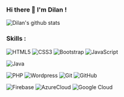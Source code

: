 ### Hi there 👋 I'm Dilan !

<!--
**DilanRanawaka/DilanRanawaka** is a ✨ _special_ ✨ repository because its `README.md` (this file) appears on your GitHub profile.

Here are some ideas to get you started:

- 🔭 I’m currently working on ...
- 🌱 I’m currently learning ...
- 👯 I’m looking to collaborate on ...
- 🤔 I’m looking for help with ...
- 💬 Ask me about ...
- 📫 How to reach me: ...
- 😄 Pronouns: ...
- ⚡ Fun fact: ...
-->
![Dilan's github stats](https://github-readme-stats.vercel.app/api?username=DilanRanawaka&show_icons=true&hide=["issues"])
<!-- ![Dilan's github stats](https://github-readme-stats.vercel.app/api/top-langs/?username=DilanRanawaka&layout=compact&langs_count=10) -->
### Skills : <br/>
![HTML5](https://img.shields.io/badge/-HTML5-E34F26?style=flat-square&logo=html5&logoColor=white)
![CSS3](https://img.shields.io/badge/-CSS3-1572B6?style=flat-square&logo=css3)
![Bootstrap](https://img.shields.io/badge/-Bootstrap-563D7C?style=flat-square&logo=bootstrap)
![JavaScript](https://img.shields.io/badge/-JavaScript-black?style=flat-square&logo=javascript)
<!-- ![Angular](https://img.shields.io/badge/-Angular-DD0031?style=flat-square&logo=angular) -->
<!-- ![Nodejs](https://img.shields.io/badge/-Nodejs-black?style=flat-square&logo=Node.js) -->
![Java](https://img.shields.io/badge/-Java-red?style=flat-square&logo=java)
<!-- ![Flutter](https://img.shields.io/badge/-Flutter-02569B?style=flat-square&logo=flutter) -->
![PHP](https://img.shields.io/badge/PHP-black?style=flat-square&logo=php)
![Wordpress](https://img.shields.io/badge/Wordpress-1572B6?style=flat-square&logo=wordpress)
![Git](https://img.shields.io/badge/-Git-black?style=flat-square&logo=git)
![GitHub](https://img.shields.io/badge/-GitHub-181717?style=flat-square&logo=github)
<!-- ![Docker](https://img.shields.io/badge/-Docker-black?style=flat-square&logo=docker) -->
![Firebase](https://img.shields.io/badge/Firebase-007ACC?style=flat-square&logo=firebase)
![AzureCloud](https://img.shields.io/badge/Microsoft%20Azure-02569B?style=flat-square&logo=microsoft-azure)
![Google Cloud](https://img.shields.io/badge/Google%20Cloud-black?style=flat-square&logo=google-cloud)

